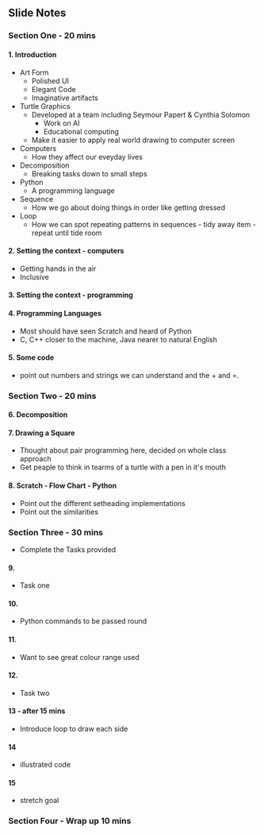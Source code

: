 ## Slide Notes

### Section One  - 20 mins 

#### 1. Introduction 
 - Art Form
	- Polished UI
	- Elegant Code
	- Imaginative artifacts
 - Turtle Graphics
	- Developed at a team including Seymour Papert & Cynthia Solomon
		- Work on AI
		- Educational computing
	- Make it easier to apply real world drawing to computer screen
 - Computers
	- How they affect our eveyday lives
 - Decomposition
	- Breaking tasks down to small steps
 - Python
	- A programming language
 - Sequence 
	- How we go about doing things in order like getting dressed
 - Loop
	- How we can spot repeating patterns in sequences - tidy away item - repeat until tide room
	
#### 2. Setting the context - computers
 - Getting hands in the air
 - Inclusive
 
#### 3. Setting the context - programming
 
#### 4. Programming Languages
 - Most should have seen Scratch and heard of Python
 - C, C++ closer to the machine, Java nearer to natural English
 
#### 5. Some code 
 - point out numbers and strings we can understand and the + and =.

### Section Two  - 20 mins  

#### 6. Decomposition 
  
#### 7. Drawing a Square
 - Thought about pair programming here, decided on whole class approach
 - Get peaple to think in tearms of a turtle with a pen in it's mouth
 
#### 8. Scratch - Flow Chart - Python
 - Point out the different setheading implementations
 - Point out the similarities

### Section Three - 30 mins
 - Complete the Tasks provided 
 
#### 9. 
 - Task one	

#### 10. 
 - Python commands to be passed round 

#### 11. 
 - Want to see great colour range used

#### 12. 
 - Task two	
 
#### 13 - after 15 mins 
 - Introduce loop to draw each side
 
#### 14
 - illustrated code 
 
#### 15
 - stretch goal 

 
 


### Section Four - Wrap up 10 mins 

 
 
 
 
 
	
	
